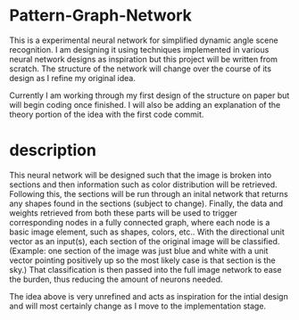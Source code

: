 # Pattern-Graph-Network
This is a experimental neural network for simplified dynamic angle scene recognition. I am designing it using techniques implemented in various neural network designs as inspiration but this project will be written from scratch. The structure of the network will change over the course of its design as I refine my original idea.

Currently I am working through my first design of the structure on paper but will begin coding once finished. I will also be adding an explanation of the theory portion of the idea with the first code commit.

# description
This neural network will be designed such that the image is broken into sections and then information such as color distribution will be retrieved. Following this, the sections will be run through an inital network that returns any shapes found in the sections (subject to change). Finally, the data and weights retrieved from both these parts will be used to trigger corresponding nodes in a fully connected graph, where each node is a basic image element, such as shapes, colors, etc.. With the directional unit vector as an input(s), each section of the original image will be classified. (Example: one section of the image was just blue and white with a unit vector pointing positively up so the most likely case is that section is the sky.) That classification is then passed into the full image network to ease the burden, thus reducing the amount of neurons needed.

The idea above is very unrefined and acts as inspiration for the intial design and will most certainly change as I move to the implementation stage.
